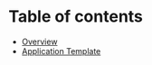 # Table of contents

* [Overview](README.md)
* [Application Template](applications/application-template.md.md)
